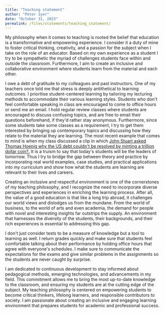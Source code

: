 ```yaml
---
title: "Teaching statement"
author: "Peter Iyer"
date: "October 31, 2023"
permalink: /files/statements/teaching_statement/
---
```

My philosophy when it comes to teaching is rooted the belief that education is a transformative and empowering experience. I consider it a duty of mine to foster critical thinking, creativity, and a passion for the subject when I take on the role of an educator. Based on my own experience as a student I try to be sympathetic the myriad of challenges students face within and outside the classroom. Furthermore, I aim to create an inclusive and collaborative environment where students learn from the material and each other.

I owe a debt of gratitude to my colleagues and past instructors. One of my teachers once told me that stress is deeply antithetical to learning outcomes. I prioritise student-centered learning by tailoring my lecturing methods to accommodate their various learning styles. Students who don't feel comfortable speaking in class are encouraged to come to office hours or send me an email. I hold regular review classes where students are encouraged to discuss confusing topics, and are free to email their questions beforehand, if they'd rather stay anonymous. Furthermore, since some students take some classes as a requirement, I try to get them interested by bringing up contemporary topics and discussing how they relate to the material they are learning. The most recent example that comes to mind is when my class discussed a clip in which [John Stuart asked Thomas Hoenig why the US debt couldn't be resolved by minting a trillion dollar coin?.](https://www.youtube.com/watch?v=psSYiidw-v0&pp=ygURam9obiBzdGV3YXJ0IGRlYnQ%3D) It is a truism to say that today's students will be the leaders of tomorrow. Thus I try to bridge the gap between theory and practice by incorporating real world examples, case studies, and practical applications into my curriculum and show how what the students are learning are relevant to their lives and careers. 

Creating an inclusive and respectful environment is one of the cornerstones of my teaching philosophy, and I recognize the need to incorporate diverse perspectives and experiences in enriching the learning process. After all, the value of a good education is that like a long trip abroad, it challenges our world views and dislodges us from the mundane. From the world of business, to the world of arts and even academia, the demand for people with novel and interesting insights far outstrips the supply. An environment that harnesses the diversity of the students, their backgrounds, and their rich experiences is essential to addressing this gap. 

I don't just consider tests to be a measure of knowledge but a tool to learning as well. I return grades quickly and make sure that students feel comfortable talking about their performance by holding office hours that agree with everyone's schedules. I make sure to communicate the expectations for the exams and give similar problems in the assignments so the students are never caught by surprise.

I am dedicated to continuous development to stay informed about pedagogical methods, emerging technologies, and advancements in my field. This commitment allows me to bring the most up-to-date knowledge to the classroom, and ensuring my students are at the cutting edge of the subject. My teaching philosophy is centered on empowering students to become critical thinkers, lifelong learners, and responsible contributors to society. I am passionate about creating an inclusive and engaging learning environment that prepares students for academic and professional success.
